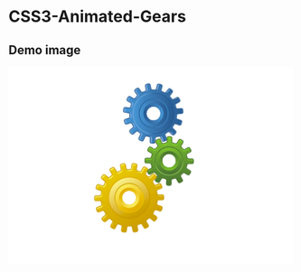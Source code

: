 # CSS3-Animated-Gears
## Demo image
![](https://github.com/daliyajohn/CSS3-Animated-Gears/blob/master/images/gear.png)
